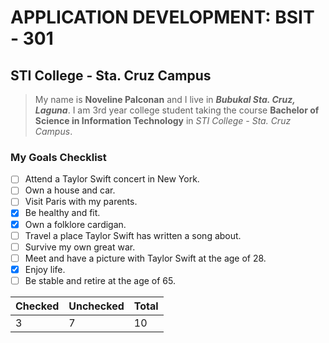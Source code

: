 # APPLICATION DEVELOPMENT: BSIT - 301
## STI College - Sta. Cruz Campus
> My name is **Noveline Palconan** and I live in ***Bubukal Sta. Cruz, Laguna***. I am 3rd year college student taking the course **Bachelor of Science in Information Technology** in *STI College - Sta. Cruz Campus*.
### My Goals Checklist
- [ ] Attend a Taylor Swift concert in New York.
- [ ] Own a house and car.
- [ ] Visit Paris with my parents.
- [x] Be healthy and fit.
- [x] Own a folklore cardigan.
- [ ] Travel a place Taylor Swift has written a song about.
- [ ] Survive my own great war.
- [ ] Meet and have a picture with Taylor Swift at the age of 28.
- [x] Enjoy life.
- [ ] Be stable and retire at the age of 65.

| Checked | Unchecked | Total |
| ----- | ----- | ----- |
| 3 | 7 | 10 |
